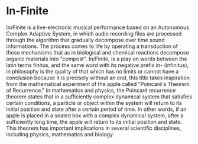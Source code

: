 # In-Finite

In/Finite is a  live-electronic musical performance based on an Autonomous Complex Adaptive System, 
in which audio recording files are processed through the algorithm that gradually decompose over time sound informations. 
The process comes to life by operating a transduction of those mechanisms that as in biological and chemical reactions decompose organic materials into "compost".
In/Finite, is a play on words between the latin terms finitus, and the same word with its negative prefix in- (infinitus), 
in philosophy is the quality of that which has no limits or cannot have a conclusion because it is precisely without an end, 
this title takes inspiration from the mathematical experiment of the apple called "Poincaré's Theorem of Recurrence." 
In mathematics and physics, the Poincaré recurrence theorem states that in a sufficiently complex dynamical system that satisfies certain conditions, 
a particle or object within the system will return to its initial position and state after a certain period of time.
In other words, if an apple is placed in a sealed box with a complex dynamical system, after a sufficiently long time, the apple will return to its initial position and state. 
This theorem has important implications in several scientific disciplines, including physics, mathematics and biology.
